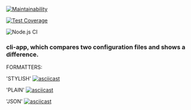 [![Maintainability](https://api.codeclimate.com/v1/badges/e94429aa692d6f5e8c5b/maintainability)](https://codeclimate.com/github/rinamint/project-lvl2/maintainability)

[![Test Coverage](https://api.codeclimate.com/v1/badges/e94429aa692d6f5e8c5b/test_coverage)](https://codeclimate.com/github/rinamint/project-lvl2/test_coverage)

![Node.js CI](https://github.com/rinamint/project-lvl2/workflows/Node.js%20CI/badge.svg)
### cli-app, which compares two configuration files and shows a difference.

FORMATTERS: 

'STYLISH'
[![asciicast](https://asciinema.org/a/EXyhBy3ztwDwaaZVY9PPh5IkN.svg)](https://asciinema.org/a/EXyhBy3ztwDwaaZVY9PPh5IkN)

'PLAIN'
[![asciicast](https://asciinema.org/a/AY5wVZrnv2jktxX2xPVugrMbp.svg)](https://asciinema.org/a/AY5wVZrnv2jktxX2xPVugrMbp)

'JSON'
[![asciicast](https://asciinema.org/a/hTapTpseQ4lI8D6F9bVOSnelM.svg)](https://asciinema.org/a/hTapTpseQ4lI8D6F9bVOSnelM)
